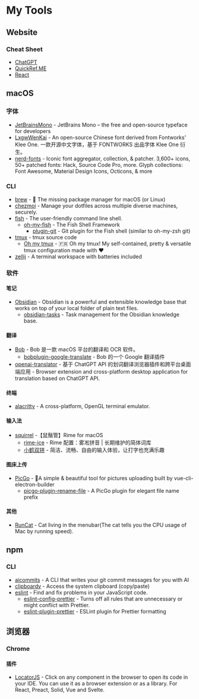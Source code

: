 # My Tools

## Website

### Cheat Sheet

- [ChatGPT](https://chat.openai.com/)
- [QuickRef.ME](https://quickref.me/)
- [React](https://react.dev/)

## macOS

### 字体

- [JetBrainsMono](https://github.com/JetBrains/JetBrainsMono) - JetBrains Mono – the free and open-source typeface for developers
- [LxgwWenKai](https://github.com/lxgw/LxgwWenKai) - An open-source Chinese font derived from Fontworks' Klee One. 一款开源中文字体，基于 FONTWORKS 出品字体 Klee One 衍生。
- [nerd-fonts](https://github.com/ryanoasis/nerd-fonts) - Iconic font aggregator, collection, & patcher. 3,600+ icons, 50+ patched fonts: Hack, Source Code Pro, more. Glyph collections: Font Awesome, Material Design Icons, Octicons, & more

### CLI

- [brew](https://github.com/Homebrew/brew) - 🍺 The missing package manager for macOS (or Linux)
- [chezmoi](https://github.com/twpayne/chezmoi) - Manage your dotfiles across multiple diverse machines, securely.
- [fish](https://github.com/fish-shell/fish-shell) - The user-friendly command line shell.
  - [oh-my-fish](https://github.com/oh-my-fish/oh-my-fish) - The Fish Shell Framework
    - [plugin-git](https://github.com/jhillyerd/plugin-git) - Git plugin for the Fish shell (similar to oh-my-zsh git)
- [tmux](https://github.com/tmux/tmux) - tmux source code
  - [Oh my tmux](https://github.com/gpakosz/.tmux) - 🇫🇷 Oh my tmux! My self-contained, pretty & versatile tmux configuration made with ❤️
- [zellij](https://github.com/zellij-org/zellij) - A terminal workspace with batteries included

### 软件

#### 笔记

- [Obsidian](https://obsidian.md/) - Obsidian is a powerful and extensible knowledge base
  that works on top of your local folder of plain text files.
  - [obsidian-tasks](https://github.com/obsidian-tasks-group/obsidian-tasks) - Task management for the Obsidian knowledge base.

#### 翻译

- [Bob](https://github.com/ripperhe/Bob) - Bob 是一款 macOS 平台的翻译和 OCR 软件。
  - [bobplugin-google-translate](https://github.com/roojay520/bobplugin-google-translate) - Bob 的一个 Google 翻译插件
- [openai-translator](https://github.com/yetone/openai-translator) - 基于 ChatGPT API 的划词翻译浏览器插件和跨平台桌面端应用 - Browser extension and cross-platform desktop application for translation based on ChatGPT API.

#### 终端

- [alacritty](https://github.com/alacritty/alacritty) - A cross-platform, OpenGL terminal emulator.

#### 输入法

- [squirrel](https://github.com/rime/squirrel) -【鼠鬚管】Rime for macOS
  - [rime-ice](https://github.com/iDvel/rime-ice) - Rime 配置：雾凇拼音 | 长期维护的简体词库
  - [小鹤双拼](https://www.flypy.com/) - 简洁、流畅、自由的输入体验，让打字也充满乐趣

#### 图床上传

- [PicGo](https://github.com/Molunerfinn/PicGo) - 🚀A simple & beautiful tool for pictures uploading built by vue-cli-electron-builder
  - [picgo-plugin-rename-file](https://github.com/liuwave/picgo-plugin-rename-file) - A PicGo plugin for elegant file name prefix

#### 其他

- [RunCat](https://kyome.io/runcat/index.html) - Cat living in the menubar(The cat tells you the CPU usage of Mac by running speed).

## npm

### CLI

- [aicommits](https://github.com/Nutlope/aicommits) - A CLI that writes your git commit messages for you with AI
- [clipboardy](https://github.com/sindresorhus/clipboardy) - Access the system clipboard (copy/paste)
- [eslint](https://github.com/eslint/eslint) - Find and fix problems in your JavaScript code.
  - [eslint-config-prettier](https://github.com/prettier/eslint-config-prettier) - Turns off all rules that are unnecessary or might conflict with Prettier.
  - [eslint-plugin-prettier](https://github.com/prettier/eslint-plugin-prettier) - ESLint plugin for Prettier formatting

## 浏览器

### Chrome

#### 插件

- [LocatorJS](https://chrome.google.com/webstore/detail/locatorjs/npbfdllefekhdplbkdigpncggmojpefi) - Click on any component in the browser to open its code in your IDE.
  You can use it as a browser extension or as a library.
  For React, Preact, Solid, Vue and Svelte.
